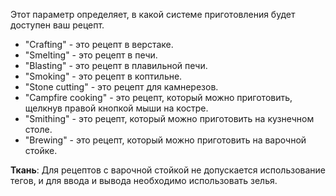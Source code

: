 Этот параметр определяет, в какой системе приготовления будет доступен ваш рецепт.

* "Crafting" - это рецепт в верстаке.
* "Smelting" - это рецепт в печи.
* "Blasting" - это рецепт в плавильной печи.
* "Smoking" - это рецепт в коптильне.
* "Stone cutting" - это рецепт для камнерезов.
* "Campfire cooking" - это рецепт, который можно приготовить, щелкнув правой кнопкой мыши на костре.
* "Smithing" - это рецепт, который можно приготовить на кузнечном столе.
* "Brewing" - это рецепт, который можно приготовить на варочной стойке.

**Ткань**:
Для рецептов с варочной стойкой не допускается использование тегов, и для ввода и вывода необходимо использовать зелья.